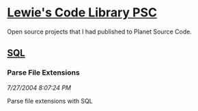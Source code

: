 # [Lewie's Code Library PSC](../../README.md)

Open source projects that I had published to Planet Source Code.

## [SQL](../README.md)

### Parse File Extensions

*7/27/2004 8:07:24 PM*

Parse file extensions with SQL


